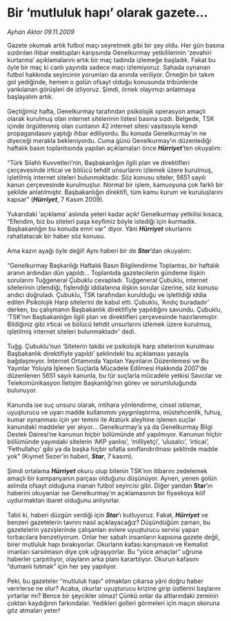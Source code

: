# Bir ‘mutluluk hapı’ olarak gazete...

*Ayhan Aktar 09.11.2009*

<div class="yazi">Gazete okumak artık futbol maçı seyretmek gibi bir şey oldu. Her gün basına sızdırılan ihbar mektupları karşısında Genelkurmay yetkililerinin ‘zevahiri kurtarma’ açıklamalarını artık bir maç tadında izlemeğe başladık. Fakat bu öyle bir maç ki canlı yayında sadece maçı izlemiyoruz. Sahada oynanan futbol hakkında seyircinin yorumları da anında veriliyor. Örneğin bir takım gol yediğinde, hemen o golün ofsayt olduğu konusunda tribünlerde yankılanan görüşleri de izliyoruz. Şimdi, örnek olayımızı anlatmaya başlayalım artık. <br/><br/>Geçtiğimiz hafta, Genelkurmay tarafından psikolojik operasyon amaçlı olarak kurulmuş olan internet sitelerinin listesi basına sızdı. Belgede, TSK içinde örgütlenmiş olan cuntanın 42 internet sitesi vasıtasıyla kendi propagandasını yaptığı ihbar ediliyordu. Bu konuda Genelkurmay’ın ne diyeceği merakla bekleniyordu. Cuma günü Genelkurmay’ın düzenlediği haftalık basın toplantısında yapılan açıklamaları önce <b><em>Hürriyet</em></b>’ten okuyalım: <br/><br/>“Türk Silahlı Kuvvetleri’nin, Başbakanlığın ilgili plan ve direktifleri çerçevesinde irticai ve bölücü tehdit unsurlarını izlemek üzere kurulmuş, işletilmiş internet siteleri bulunmaktadır. Söz konusu siteler, 5651 sayılı kanun çerçevesinde kurulmuştur. Normal bir işlem, kamuoyuna çok farklı bir şekilde anlatılmıştır. Başbakanlığın direktifi, tüm kamu kurum ve kuruluşlarını kapsar” (<b><em>Hürriyet</em></b>, 7 Kasım 2009). <br/><br/>Yukarıdaki ‘açıklama’ aslında yeteri kadar açık! Genelkurmay yetkilisi kısaca, “Efendim, biz bu siteleri paşa keyfimiz böyle istediği için kurmadık. Başbakanlığın bu konuda emri var” diyor. Yâni <b><em>Hürriyet</em></b> okurlarını rahatlatacak bir haber söz konusu. <br/><br/>Ama kazın ayağı öyle değil! Aynı haberi bir de <b><em>Star</em></b>’dan okuyalım: <br/><br/>“Genelkurmay Başkanlığı Haftalık Basın Bilgilendirme Toplantısı, bir haftalık aranın ardından dün yapıldı... Toplantıda gazetecilerin gündeme ilişkin sorularını Tuğgeneral Çubuklu cevapladı. Tuğgeneral Çubuklu, internet sitelerinin izlendiği, fişlendiği iddialarına ilişkin sorular üzerine, söz konusu andıcı doğruladı. Çubuklu, TSK tarafından kurulduğu ve işletildiği iddia edilen Psikolojik Harp sitelerini de kabul etti. Çubuklu, ‘Andıç buradadır’ derken, bu çalışmanın Başbakanlık direktifiyle yapıldığını savundu. Çubuklu, ‘TSK’nın Başbakanlığın ilgili plan ve direktifleri çerçevesinde hazırlanmıştır. Bildiğiniz gibi irticai ve bölücü tehdit unsurlarını izlemek üzere kurulmuş, işletilmiş internet siteleri bulunmaktadır’ dedi. <br/><br/>Tuğg. Çubuklu’nun ‘Sitelerin takibi ve psikolojik harp sitelerinin kurulması Başbakanlık direktifiyle yapıldı’ şeklindeki bu açıklaması yasayla bağdaşmıyor. İnternet Ortamında Yapılan Yayınların Düzenlemesi ve Bu Yayınlar Yoluyla İşlenen Suçlarla Mücadele Edilmesi Hakkında 2007’de düzenlenen 5651 sayılı kanunla, bu tür suçlarla mücadele yetkisi Savcılar ve Telekomünikasyon İletişim Başkanlığı’nın görev ve sorumluluğunda bulunuyor. <br/><br/>Kanunda ise suç unsuru olarak, intihara yönlendirme, cinsel istismar, uyuşturucu ve uyarı madde kullanımını yaygınlaştırma, müstehcenlik, fuhuş, kumar oynanması için yer temini ile Atatürk aleyhine işlenen suçlar kanundaki maddeler yer alıyor... Genelkurmay’a ya da Genelkurmay Bilgi Destek Dairesi’ne kanunun hiçbir bölümünde atıf yapılmıyor. Kanunun hiçbir bölümünde yayındaki sitelerin ‘AKP yanlısı’, ‘milliyetçi’, ‘ulusalcı’, ‘irticai’, ‘Fethullahçı’ gibi ya da başka hiçbir sıfatla sınıflandırılması şeklinde madde yok” (Kıymet Sezer’in haberi, <b><em>Star</em></b>, 7 kasım). <br/><br/>Şimdi ortalama <b><em>Hürriyet</em></b> okuru olup bitenin TSK’nın itibarını zedelemek amaçlı bir kampanyanın parçası olduğunu düşünüyor. Aynen, yenen golün aslında ofsayt olduğuna inanan futbol seyircisi gibi. Diğer yandan <b>Star</b>’ın haberini okuyanlar ise Genelkurmay’ın açıklamasının bir fiyaskoya kılıf uydurmaktan ibaret olduğunu anlıyorlar. <br/><br/>Tabii ki, haberi düzgün verdiği için <b><em>Star</em></b>’ı kutluyoruz. Fakat, <b><em>Hürriyet</em></b> ve benzeri gazetelerin tavrını nasıl açıklayacağız? Düşündüğüm zaman, bu gazetelerin yazıişlerinde çalışanları evlere uyuşturucu servisi yapan torbacılara benzetiyorum. Onlar her sabah insanların kapısına gazete değil, birer mutluluk hapı bırakıyorlar. Okurların kafası karışmasın ve Kemalist imanları sarsılmasın diye çok uğraşıyorlar. Bu “yüce amaçlar” uğruna haberler çarpıtılıyor, olayların arka planı karartılıyor. Okurun kafasını “dumanlı tutmak” için her şey yapılıyor. <br/><br/>Peki, bu gazeteler “mutluluk hapı” olmaktan çıkarsa yâni doğru haber verirlerse ne olur? Acaba, okurlar uyuşturucu krizine girip üstlerini başlarını yırtarlar mı? Bence bir şeycikler olmaz! Çünkü onlar<b> </b>da altlarındaki zeminin çoktan kaydığının farkındalar. Yedikleri golleri görmeleri için maçın skoruna göz atmaları yeter!
              </div>
